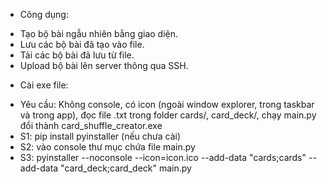  - Công dụng:
  + Tạo bộ bài ngẫu nhiên bằng giao diện.
  + Lưu các bộ bài đã tạo vào file.
  + Tải các bộ bài đã lưu từ file.
  + Upload bộ bài lên server thông qua SSH.
 - Cài exe file:
  + Yêu cầu: Không console, có icon (ngoài window explorer, trong taskbar và trong app), đọc file .txt trong folder cards/, card_deck/, chạy main.py đổi thành card_shuffle_creator.exe
  + S1: pip install pyinstaller (nếu chưa cài)
  + S2: vào console thư mục chứa file main.py
  + S3: pyinstaller --noconsole --icon=icon.ico --add-data "cards;cards" --add-data "card_deck;card_deck" main.py
